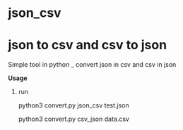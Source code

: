 # json_csv

json to csv and csv to json 
========

Simple tool in python _ convert json in csv and csv in json 


**Usage**

1. run

      python3 convert.py json_csv test.json
      
      python3 convert.py csv_json data.csv



